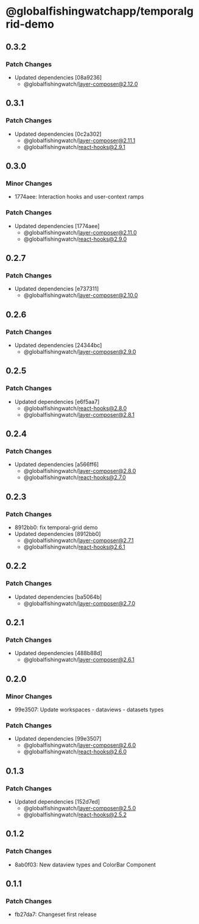 # @globalfishingwatchapp/temporalgrid-demo

## 0.3.2

### Patch Changes

- Updated dependencies [08a9236]
  - @globalfishingwatch/layer-composer@2.12.0

## 0.3.1

### Patch Changes

- Updated dependencies [0c2a302]
  - @globalfishingwatch/layer-composer@2.11.1
  - @globalfishingwatch/react-hooks@2.9.1

## 0.3.0

### Minor Changes

- 1774aee: Interaction hooks and user-context ramps

### Patch Changes

- Updated dependencies [1774aee]
  - @globalfishingwatch/layer-composer@2.11.0
  - @globalfishingwatch/react-hooks@2.9.0

## 0.2.7

### Patch Changes

- Updated dependencies [e737311]
  - @globalfishingwatch/layer-composer@2.10.0

## 0.2.6

### Patch Changes

- Updated dependencies [24344bc]
  - @globalfishingwatch/layer-composer@2.9.0

## 0.2.5

### Patch Changes

- Updated dependencies [e6f5aa7]
  - @globalfishingwatch/react-hooks@2.8.0
  - @globalfishingwatch/layer-composer@2.8.1

## 0.2.4

### Patch Changes

- Updated dependencies [a566ff6]
  - @globalfishingwatch/layer-composer@2.8.0
  - @globalfishingwatch/react-hooks@2.7.0

## 0.2.3

### Patch Changes

- 8912bb0: fix temporal-grid demo
- Updated dependencies [8912bb0]
  - @globalfishingwatch/layer-composer@2.7.1
  - @globalfishingwatch/react-hooks@2.6.1

## 0.2.2

### Patch Changes

- Updated dependencies [ba5064b]
  - @globalfishingwatch/layer-composer@2.7.0

## 0.2.1

### Patch Changes

- Updated dependencies [488b88d]
  - @globalfishingwatch/layer-composer@2.6.1

## 0.2.0

### Minor Changes

- 99e3507: Update workspaces - dataviews - datasets types

### Patch Changes

- Updated dependencies [99e3507]
  - @globalfishingwatch/layer-composer@2.6.0
  - @globalfishingwatch/react-hooks@2.6.0

## 0.1.3

### Patch Changes

- Updated dependencies [152d7ed]
  - @globalfishingwatch/layer-composer@2.5.0
  - @globalfishingwatch/react-hooks@2.5.2

## 0.1.2

### Patch Changes

- 8ab0f03: New dataview types and ColorBar Component

## 0.1.1

### Patch Changes

- fb27da7: Changeset first release
